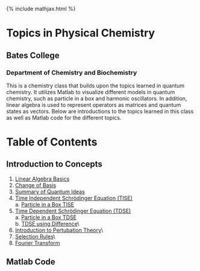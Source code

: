 {% include mathjax.html %}

# Topics in Physical Chemistry

## Bates College

### Department of Chemistry and Biochemistry
This is a chemistry class that builds upon the topics learned in quantum chemistry. It utilizes Matlab to visualize different models in quantum chemistry, such as particle in a box and harmonic oscillators. In addition, linear algebra is used to represent operators as matrices and quantum states as vectors. Below are introductions to the topics learned in this class as well as Matlab code for the different topics. 

# Table of Contents

## Introduction to Concepts

1. [Linear Algebra Basics](Linear_Algebra.md)
2. [Change of Basis](Change_Basis.md)
3. [Summary of Quantum Ideas](Quantum_ideas.md)
4. [Time Independent Schrödinger Equation (TISE)](TISE.md)\
      a. [Particle in a Box TISE](PIB.md)
5. [Time Dependent Schrödinger Equation (TDSE)](TDSE.md)\
      a. [Particle in a Box TDSE](PIB_TDSE.md)\
      b. [TDSE using Difference](Class_Mar1.md)\
6. [Introduction to Pertubation Theory](Perturb.md)\
7. [Selection Rules](Selection_rules.md)\
8. [Fourier Transform](fourier_transform.md)


## Matlab Code
